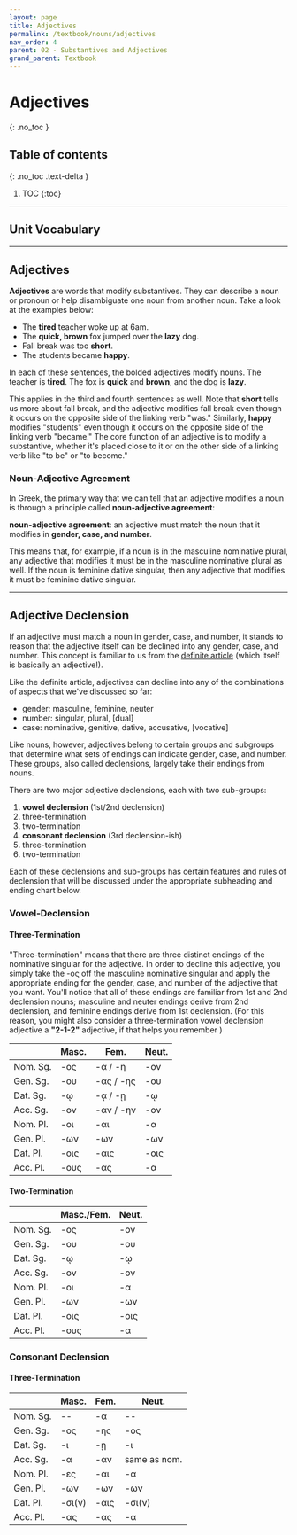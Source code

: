 ```yaml
---
layout: page
title: Adjectives
permalink: /textbook/nouns/adjectives
nav_order: 4
parent: 02 - Substantives and Adjectives
grand_parent: Textbook
---
```


# Adjectives
{: .no_toc }

## Table of contents
{: .no_toc .text-delta }

1. TOC
{:toc}

***

## Unit Vocabulary

***

## Adjectives

**Adjectives** are words that modify substantives. They can describe a noun or pronoun or help disambiguate one noun from another noun. Take a look at the examples below:

* The **tired** teacher woke up at 6am.
* The **quick, brown** fox jumped over the **lazy** dog.
* Fall break was too **short**.
* The students became **happy**.

In each of these sentences, the bolded adjectives modify nouns. The teacher is **tired**. The fox is **quick** and **brown**, and the dog is **lazy**.

This applies in the third and fourth sentences as well. Note that **short** tells us more about fall break, and the adjective modifies fall break even though it occurs on the opposite side of the linking verb "was." Similarly, **happy** modifies "students" even though it occurs on the opposite side of the linking verb "became." The core function of an adjective is to modify a substantive, whether it's placed close to it or on the other side of a linking verb like "to be" or "to become."

### Noun-Adjective Agreement

In Greek, the primary way that we can tell that an adjective modifies a noun is through a principle called **noun-adjective agreement**:

**noun-adjective agreement**: an adjective must match the noun that it modifies in **gender, case, and number**.

This means that, for example, if a noun is in the masculine nominative plural, any adjective that modifies it must be in the masculine nominative plural as well. If the noun is feminine dative singular, then any adjective that modifies it must be feminine dative singular.

***

## Adjective Declension

If an adjective must match a noun in gender, case, and number, it stands to reason that the adjective itself can be declined into any gender, case, and number. This concept is familiar to us from the [definite article](nom-gen-art#the-definite-article-ὁ-ἡ-τό) (which itself is basically an adjective!).

Like the definite article, adjectives can decline into any of the combinations of aspects that we've discussed so far:
* gender: masculine, feminine, neuter
* number: singular, plural, [dual]
* case: nominative, genitive, dative, accusative, [vocative]

Like nouns, however, adjectives belong to certain groups and subgroups that determine what sets of endings can indicate gender, case, and number. These groups, also called declensions, largely take their endings from nouns.

There are two major adjective declensions, each with two sub-groups:
1. **vowel declension** (1st/2nd declension)
  1. three-termination
  2. two-termination
2. **consonant declension** (3rd declension-ish)
  1. three-termination
  2. two-termination

Each of these declensions and sub-groups has certain features and rules of declension that will be discussed under the appropriate subheading and ending chart below.

### Vowel-Declension

#### Three-Termination

"Three-termination" means that there are three distinct endings of the nominative singular for the adjective. In order to decline this adjective, you simply take the -ος off the masculine nominative singular and apply the appropriate ending for the gender, case, and number of the adjective that you want. You'll notice that all of these endings are familiar from 1st and 2nd declension nouns; masculine and neuter endings derive from 2nd declension, and feminine endings derive from 1st declension. (For this reason, you might also consider a three-termination vowel declension adjective a **"2-1-2"** adjective, if that helps you remember )

| | Masc. | Fem. | Neut. |
| ----- | ----- | ----- | ----- |
| Nom. Sg. | -ος | -α / -η | -ον |
| Gen. Sg. | -ου | -ας / -ης | -ου |
| Dat. Sg. | -ῳ | -ᾳ / -ῃ | -ῳ |
| Acc. Sg. | -ον | -αν / -ην | -ον |
| Nom. Pl. | -οι | -αι | -α |
| Gen. Pl. | -ων | -ων | -ων |
| Dat. Pl. | -οις | -αις | -οις |
| Acc. Pl. | -ους | -ας | -α |



#### Two-Termination

| | Masc./Fem. | Neut. |
| ----- | ----- | ----- |
| Nom. Sg. | -ος | -ον |
| Gen. Sg. | -ου | -ου |
| Dat. Sg. | -ῳ | -ῳ |
| Acc. Sg. | -ον | -ον |
| Nom. Pl. | -οι | -α |
| Gen. Pl. | -ων | -ων |
| Dat. Pl. | -οις | -οις |
| Acc. Pl. | -ους | -α |

### Consonant Declension

#### Three-Termination

| | Masc. | Fem. | Neut. |
| ----- | ----- | ----- | ----- |
| Nom. Sg. | -- | -α | -- |
| Gen. Sg. | -ος | -ης | -ος |
| Dat. Sg. | -ι | -ῃ | -ι |
| Acc. Sg. | -α | -αν | same as nom. |
| Nom. Pl. | -ες | -αι | -α |
| Gen. Pl. | -ων | -ων | -ων |
| Dat. Pl. | -σι(ν) | -αις | -σι(ν) |
| Acc. Pl. | -ας | -ας | -α |
